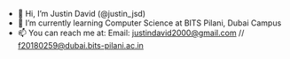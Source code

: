 - 👋 Hi, I’m Justin David (@justin_jsd)
- 🌱 I’m currently learning Computer Science at BITS Pilani, Dubai Campus
- 📫 You can reach me at:
  Email: justindavid2000@gmail.com // f20180259@dubai.bits-pilani.ac.in

<!---
justinjsd/justinjsd is a ✨ special ✨ repository because its `README.md` (this file) appears on your GitHub profile.
You can click the Preview link to take a look at your changes.
--->
